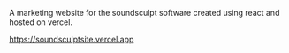 A marketing website for the soundsculpt software created using react and hosted on vercel.

https://soundsculptsite.vercel.app
